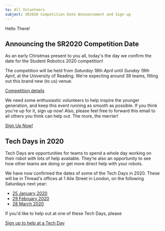 ```yaml
---
to: All Volunteers
subject: SR2020 Competition Date Announcement and Sign up
---
```


Hello There!

## Announcing the SR2020 Competition Date

As an early Christmas present to you all, today's the day we confirm the date for the Student Robotics 2020 competition!

The competition will be held from *Saturday 18th April* until *Sunday 19th April*, at the University of Reading. We're expecting around 38 teams, filling out this brand new (to us) venue.

[Competition details](https://studentrobotics.org/events/sr2020/competition/)

We need some enthusiastic volunteers to help inspire the younger generation, and keep this event running as smooth as possible. If you think you're up for it, sign up now! Also, please feel free to forward this email to all others you think can help out. The more, the merrier!

[Sign Up Now!](https://forms.gle/iN1CVf7sS5dT537TA)

## Tech Days in 2020

Tech Days are opportunities for teams to spend a whole day working on their robot with lots of help available. They’re also an opportunity to see how other teams are doing or get more direct help with your robots.

We have now confirmed the dates of some of the Tech Days in 2020.
These will be in Thread's offices at 1 Alie Street in London, on the following
Saturdays next year:

 * [25 January 2020](https://studentrobotics.org/events/sr2020/london-tech-day-january/)
 * [29 February 2020](https://studentrobotics.org/events/sr2020/london-tech-day-february/)
 * [28 March 2020](https://studentrobotics.org/events/sr2020/london-tech-day-march/)

If you'd like to help out at one of these Tech Days, please

[Sign up to help at a Tech Day](https://forms.gle/isHzxAkd7HKKFWGR9)
